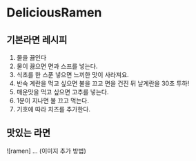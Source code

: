 # DeliciousRamen
## 기본라면 레시피
1. 물을 끓인다
1. 물이 끓으면 면과 스프를 넣는다. 
1. 식초를 한 스푼 넣으면 느끼한 맛이 사라져요.
1. 반숙 계란을 먹고 싶으면 불을 끄고 면을 건진 뒤 날계란을 30초 투하!
1. 매운맛을 먹고 싶으면 고추를 넣는다.
1. 1분이 지나면 불 끄고 먹는다. 
1. 기호에 따라 치즈를 추가한다.

## 맛있는 라면 
![ramen] ... (이미지 추가 방법)
